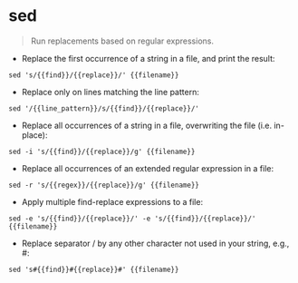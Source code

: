 # sed

> Run replacements based on regular expressions.

- Replace the first occurrence of a string in a file, and print the result:

`sed 's/{{find}}/{{replace}}/' {{filename}}`

- Replace only on lines matching the line pattern:

`sed '/{{line_pattern}}/s/{{find}}/{{replace}}/'`

- Replace all occurrences of a string in a file, overwriting the file (i.e. in-place):

`sed -i 's/{{find}}/{{replace}}/g' {{filename}}`

- Replace all occurrences of an extended regular expression in a file:

`sed -r 's/{{regex}}/{{replace}}/g' {{filename}}`

- Apply multiple find-replace expressions to a file:

`sed -e 's/{{find}}/{{replace}}/' -e 's/{{find}}/{{replace}}/' {{filename}}`

- Replace separator / by any other character not used in your string, e.g., #:

`sed 's#{{find}}#{{replace}}#' {{filename}}`
